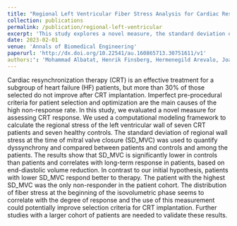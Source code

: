 ```yaml
---
title: "Regional Left Ventricular Fiber Stress Analysis for Cardiac Resynchronization Therapy Response"
collection: publications
permalink: /publication/regional-left-ventricular
excerpt: 'This study explores a novel measure, the standard deviation of regional wall stress at the time of mitral valve closure (SD_MVC), for assessing response to cardiac resynchronization therapy (CRT) in heart failure patients. Using a computational modeling framework, the researchers found that patients with lower SD_MVC responded better to CRT, with SD_MVC correlating with long-term response based on end-diastolic volume reduction. These findings suggest that SD_MVC could potentially improve patient selection criteria for CRT implantation. However, further studies with a larger patient cohort are needed to validate these results.'
date: 2023-02-01
venue: 'Annals of Biomedical Engineering'
paperurl: 'http://dx.doi.org/10.22541/au.160865713.30751611/v1'
authors:': 'Mohammad Albatat, Henrik Finsberg, Hermenegild Arevalo, Joakim Sundnes, Jacob Bergsland, Ilangko Balasingham, Hans Henrik Odland'
---
```


Cardiac resynchronization therapy (CRT) is an effective treatment for a subgroup of heart failure (HF) patients, but more than 30% of those selected do not improve after CRT implantation. Imperfect pre-procedural criteria for patient selection and optimization are the main causes of the high non-response rate. In this study, we evaluated a novel measure for assessing CRT response. We used a computational modeling framework to calculate the regional stress of the left ventricular wall of seven CRT patients and seven healthy controls. The standard deviation of regional wall stress at the time of mitral valve closure (SD_MVC) was used to quantify dyssynchrony and compared between patients and controls and among the patients. The results show that SD_MVC is significantly lower in controls than patients and correlates with long-term response in patients, based on end-diastolic volume reduction. In contrast to our initial hypothesis, patients with lower SD_MVC respond better to therapy. The patient with the highest SD_MVC was the only non-responder in the patient cohort. The distribution of fiber stress at the beginning of the isovolumetric phase seems to correlate with the degree of response and the use of this measurement could potentially improve selection criteria for CRT implantation. Further studies with a larger cohort of patients are needed to validate these results.